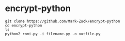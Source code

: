 # encrypt-python
````
git clone https://github.com/Mark-Zuck/encrypt-python
cd encrypt-python
ls
python2 romi.py -i filename.py -o outfile.py
````
